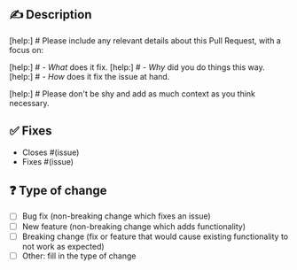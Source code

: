 ## ✍️ Description

[help:] # Please include any relevant details about this Pull Request, with a focus on:

[help:] # - _What_ does it fix.
[help:] # - _Why_ did you do things this way.
[help:] # - _How_ does it fix the issue at hand.

[help:] # Please don't be shy and add as much context as you think necessary.

## ✅ Fixes

- Closes #(issue)
- Fixes #(issue)

## ❓ Type of change

- [ ] Bug fix (non-breaking change which fixes an issue)
- [ ] New feature (non-breaking change which adds functionality)
- [ ] Breaking change (fix or feature that would cause existing functionality to not work as expected)
- [ ] Other: fill in the type of change
